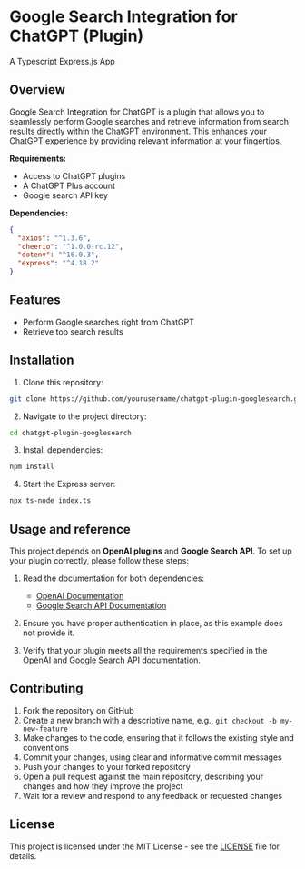 # Google Search Integration for ChatGPT (Plugin)

A Typescript Express.js App

## Overview

Google Search Integration for ChatGPT is a plugin that allows you to seamlessly perform Google searches and retrieve information from search results directly within the ChatGPT environment. This enhances your ChatGPT experience by providing relevant information at your fingertips.

**Requirements:**

- Access to ChatGPT plugins
- A ChatGPT Plus account
- Google search API key

**Dependencies:**

```json
{
  "axios": "^1.3.6",
  "cheerio": "^1.0.0-rc.12",
  "dotenv": "^16.0.3",
  "express": "^4.18.2"
}
```

## Features

- Perform Google searches right from ChatGPT
- Retrieve top search results

## Installation

1. Clone this repository:

```bash
git clone https://github.com/yourusername/chatgpt-plugin-googlesearch.git
```

2. Navigate to the project directory:

```bash
cd chatgpt-plugin-googlesearch
```

3. Install dependencies:

```bash
npm install
```

4. Start the Express server:

```bash
npx ts-node index.ts
```

## Usage and reference

This project depends on **OpenAI plugins** and **Google Search API**. To set up your plugin correctly, please follow these steps:

1. Read the documentation for both dependencies:
   - [OpenAI Documentation](https://platform.openai.com/docs/plugins/introduction)
   - [Google Search API Documentation](https://developers.google.com/custom-search/v1/introduction)

2. Ensure you have proper authentication in place, as this example does not provide it.

3. Verify that your plugin meets all the requirements specified in the OpenAI and Google Search API documentation.



## Contributing

1. Fork the repository on GitHub
2. Create a new branch with a descriptive name, e.g., `git checkout -b my-new-feature`
3. Make changes to the code, ensuring that it follows the existing style and conventions
4. Commit your changes, using clear and informative commit messages
5. Push your changes to your forked repository
6. Open a pull request against the main repository, describing your changes and how they improve the project
7. Wait for a review and respond to any feedback or requested changes

## License

This project is licensed under the MIT License - see the [LICENSE](LICENSE) file for details.